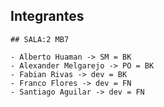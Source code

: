 ## Integrantes
    ## SALA:2 MB7

    - Alberto Huaman -> SM = BK
    - Alexander Melgarejo -> PO = BK
    - Fabian Rivas -> dev = BK
    - Franco Flores -> dev = FN
    - Santiago Aguilar -> dev = FN
    
